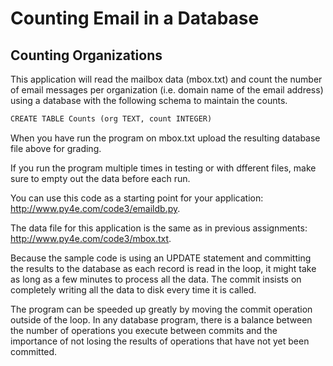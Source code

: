 # Counting Email in a Database

## Counting Organizations

This application will read the mailbox data (mbox.txt) and count the number of email messages per organization (i.e. domain name of the email address) using a database with the following schema to maintain the counts.
```html
CREATE TABLE Counts (org TEXT, count INTEGER)
```
When you have run the program on mbox.txt upload the resulting database file above for grading.  

If you run the program multiple times in testing or with dfferent files, make sure to empty out the data before each run.  

You can use this code as a starting point for your application: http://www.py4e.com/code3/emaildb.py.  

The data file for this application is the same as in previous assignments: http://www.py4e.com/code3/mbox.txt.  

Because the sample code is using an UPDATE statement and committing the results to the database as each record is read in the loop, it might take as long as a few minutes to process all the data. The commit insists on completely writing all the data to disk every time it is called.  

The program can be speeded up greatly by moving the commit operation outside of the loop. In any database program, there is a balance between the number of operations you execute between commits and the importance of not losing the results of operations that have not yet been committed.  
